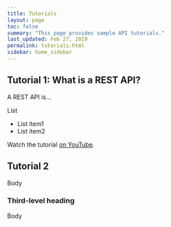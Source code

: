 ```yaml
---
title: Tutorials
layout: page
toc: false
summary: "This page provides sample API tutorials."
last_updated: Feb 27, 2019
permalink: tutorials.html
sidebar: home_sidebar
---
```


## Tutorial 1: What is a REST API? 

A REST API is...

List
*  List item1
*  List item2

Watch the tutorial [on YouTube](https://youtu.be/7YcW25PHnAA).

## Tutorial 2

Body

### Third-level heading

Body
